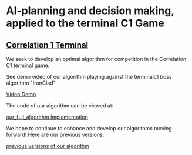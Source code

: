 # AI-planning and decision making, applied to the terminal C1 Game

## [Correlation 1 Terminal](https://terminal.c1games.com/home)

We seek to develop an optimal algorithm for competition in the Correlation C1 terminal game. 

See demo video of our algorithm playing against the terminalc1 boss algorithm "IronClad"

[Video Demo](https://drive.google.com/file/d/18agMSU1CpGa6k7XKOqnnKlZKR0Q9inhr/view?usp=sharing)

The code of our algorithm can be viewed at: 

[our_full_algorithm implementation](C1GamesStarterKit/custom-algos/AI_alg_v1-4-add-substrat/algo_strategy.py)

We hope to continue to enhance and develop our algorithms moving forward! 
Here are our previous versions:

[previous versions of our algorithm](C1GamesStarterKit/custom-algos/)
